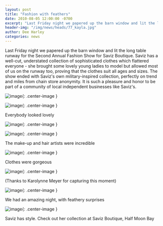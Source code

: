 ```yaml
---
layout: post
title: "Fashion with feathers"
date: 2010-08-05 12:00:00 -0700
excerpt: "Last Friday night we papered up the barn window and lit the long table runway for the Second ..."
header-img: "/img/news/heads/77_kayla.jpg"
author: Dee Harley
categories: news
---
```

Last Friday night we papered up the barn window and lit the long table
runway for the Second Annual Fashion Show for Saviz Boutique. Saviz
has a well-cut, understated collection of sophisticated clothes which
flattered everyone - she brought some lovely young ladies to model but
allowed most of us on the runway too, proving that the clothes suit
all ages and sizes. The show ended with Saviz's own military-inspired
collection, perfectly on trend and miles from chain store anonymity.
It is such a pleasure and honor to be part of a community of local
independent businesses like Saviz's.

![image](/img/news/77_kayla.jpg){: .center-image }

![image](/img/news/77_model2.jpg){: .center-image }

Everybody looked lovely

![image](/img/news/77_doingmakeup.jpg){: .center-image }

![image](/img/news/77_eiliseyes.jpg){: .center-image }

The make-up and hair artists were incredible



![image](/img/news/77_leesa.jpg){: .center-image }

Clothes were gorgeous

![image](/img/news/77_deephoto.jpg){: .center-image }

(Thanks to Karolynne Meyer for capturing this moment)

![image](/img/news/77_eilisprofile.jpg){: .center-image }

We had an amazing night, with feathery surprises

![image](/img/news/77_savizshoes.jpg){: .center-image }



Saviz has style. Check out her collection at Saviz Boutique, Half Moon
Bay







